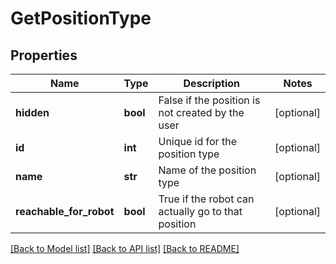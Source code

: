 # GetPositionType

## Properties
Name | Type | Description | Notes
------------ | ------------- | ------------- | -------------
**hidden** | **bool** | False if the position is not created by the user | [optional] 
**id** | **int** | Unique id for the position type | [optional] 
**name** | **str** | Name of the position type | [optional] 
**reachable_for_robot** | **bool** | True if the robot can actually go to that position | [optional] 

[[Back to Model list]](../README.md#documentation-for-models) [[Back to API list]](../README.md#documentation-for-api-endpoints) [[Back to README]](../README.md)

